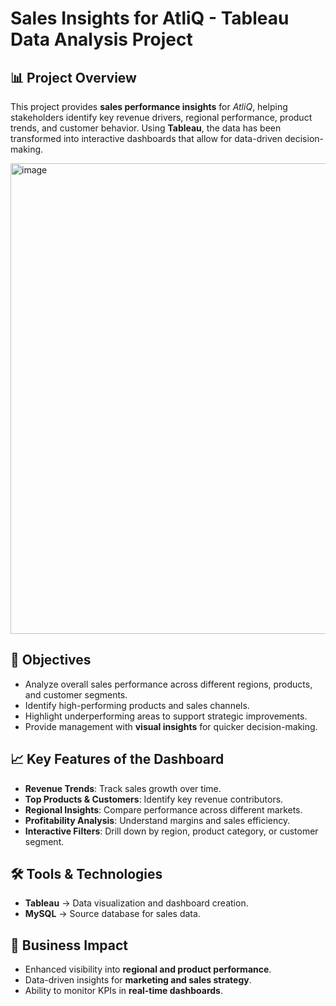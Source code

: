 # Sales Insights for AtliQ  -  Tableau Data Analysis Project 

## 📊 Project Overview  
This project provides **sales performance insights** for *AtliQ*, helping stakeholders identify key revenue drivers, regional performance, product trends, and customer behavior. Using **Tableau**, the data has been transformed into interactive dashboards that allow for data-driven decision-making.  

<img width="1408" height="753" alt="image" src="https://github.com/user-attachments/assets/69c0f8fd-ba56-4583-90a4-c28cc8fe6c86" />


## 🎯 Objectives  
- Analyze overall sales performance across different regions, products, and customer segments.  
- Identify high-performing products and sales channels.  
- Highlight underperforming areas to support strategic improvements.  
- Provide management with **visual insights** for quicker decision-making.  

## 📈 Key Features of the Dashboard  
- **Revenue Trends**: Track sales growth over time.  
- **Top Products & Customers**: Identify key revenue contributors.  
- **Regional Insights**: Compare performance across different markets.  
- **Profitability Analysis**: Understand margins and sales efficiency.  
- **Interactive Filters**: Drill down by region, product category, or customer segment.  

## 🛠️ Tools & Technologies  
- **Tableau** → Data visualization and dashboard creation.  
- **MySQL** → Source database for sales data.  

## 📌 Business Impact  
- Enhanced visibility into **regional and product performance**.  
- Data-driven insights for **marketing and sales strategy**.  
- Ability to monitor KPIs in **real-time dashboards**.  

